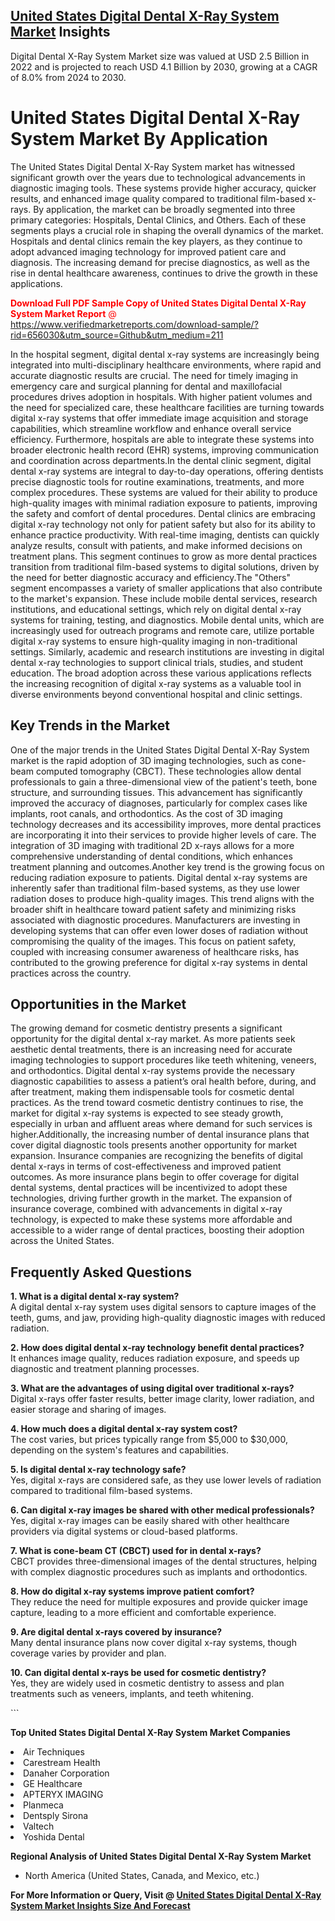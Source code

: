 <h2><a href="https://www.verifiedmarketreports.com/download-sample/?rid=656030&amp;utm_source=Github&amp;utm_medium=211" target="_blank">United States Digital Dental X-Ray System Market</a> Insights</h2><p>Digital Dental X-Ray System Market size was valued at USD 2.5 Billion in 2022 and is projected to reach USD 4.1 Billion by 2030, growing at a CAGR of 8.0% from 2024 to 2030.</p><p><h1>United States Digital Dental X-Ray System Market By Application</h1><p>The United States Digital Dental X-Ray System market has witnessed significant growth over the years due to technological advancements in diagnostic imaging tools. These systems provide higher accuracy, quicker results, and enhanced image quality compared to traditional film-based x-rays. By application, the market can be broadly segmented into three primary categories: Hospitals, Dental Clinics, and Others. Each of these segments plays a crucial role in shaping the overall dynamics of the market. Hospitals and dental clinics remain the key players, as they continue to adopt advanced imaging technology for improved patient care and diagnosis. The increasing demand for precise diagnostics, as well as the rise in dental healthcare awareness, continues to drive the growth in these applications. <p><span class=""><span style="color: #ff0000;"><strong>Download Full PDF Sample Copy of United States Digital Dental X-Ray System Market Report</strong> @ </span><a href="https://www.verifiedmarketreports.com/download-sample/?rid=656030&amp;utm_source=Github&amp;utm_medium=211" target="_blank">https://www.verifiedmarketreports.com/download-sample/?rid=656030&amp;utm_source=Github&amp;utm_medium=211</a></span></p>In the hospital segment, digital dental x-ray systems are increasingly being integrated into multi-disciplinary healthcare environments, where rapid and accurate diagnostic results are crucial. The need for timely imaging in emergency care and surgical planning for dental and maxillofacial procedures drives adoption in hospitals. With higher patient volumes and the need for specialized care, these healthcare facilities are turning towards digital x-ray systems that offer immediate image acquisition and storage capabilities, which streamline workflow and enhance overall service efficiency. Furthermore, hospitals are able to integrate these systems into broader electronic health record (EHR) systems, improving communication and coordination across departments.In the dental clinic segment, digital dental x-ray systems are integral to day-to-day operations, offering dentists precise diagnostic tools for routine examinations, treatments, and more complex procedures. These systems are valued for their ability to produce high-quality images with minimal radiation exposure to patients, improving the safety and comfort of dental procedures. Dental clinics are embracing digital x-ray technology not only for patient safety but also for its ability to enhance practice productivity. With real-time imaging, dentists can quickly analyze results, consult with patients, and make informed decisions on treatment plans. This segment continues to grow as more dental practices transition from traditional film-based systems to digital solutions, driven by the need for better diagnostic accuracy and efficiency.The "Others" segment encompasses a variety of smaller applications that also contribute to the market's expansion. These include mobile dental services, research institutions, and educational settings, which rely on digital dental x-ray systems for training, testing, and diagnostics. Mobile dental units, which are increasingly used for outreach programs and remote care, utilize portable digital x-ray systems to ensure high-quality imaging in non-traditional settings. Similarly, academic and research institutions are investing in digital dental x-ray technologies to support clinical trials, studies, and student education. The broad adoption across these various applications reflects the increasing recognition of digital x-ray systems as a valuable tool in diverse environments beyond conventional hospital and clinic settings.<h2>Key Trends in the Market</h2><p>One of the major trends in the United States Digital Dental X-Ray System market is the rapid adoption of 3D imaging technologies, such as cone-beam computed tomography (CBCT). These technologies allow dental professionals to gain a three-dimensional view of the patient's teeth, bone structure, and surrounding tissues. This advancement has significantly improved the accuracy of diagnoses, particularly for complex cases like implants, root canals, and orthodontics. As the cost of 3D imaging technology decreases and its accessibility improves, more dental practices are incorporating it into their services to provide higher levels of care. The integration of 3D imaging with traditional 2D x-rays allows for a more comprehensive understanding of dental conditions, which enhances treatment planning and outcomes.Another key trend is the growing focus on reducing radiation exposure to patients. Digital dental x-ray systems are inherently safer than traditional film-based systems, as they use lower radiation doses to produce high-quality images. This trend aligns with the broader shift in healthcare toward patient safety and minimizing risks associated with diagnostic procedures. Manufacturers are investing in developing systems that can offer even lower doses of radiation without compromising the quality of the images. This focus on patient safety, coupled with increasing consumer awareness of healthcare risks, has contributed to the growing preference for digital x-ray systems in dental practices across the country.<h2>Opportunities in the Market</h2><p>The growing demand for cosmetic dentistry presents a significant opportunity for the digital dental x-ray market. As more patients seek aesthetic dental treatments, there is an increasing need for accurate imaging technologies to support procedures like teeth whitening, veneers, and orthodontics. Digital dental x-ray systems provide the necessary diagnostic capabilities to assess a patient’s oral health before, during, and after treatment, making them indispensable tools for cosmetic dental practices. As the trend toward cosmetic dentistry continues to rise, the market for digital x-ray systems is expected to see steady growth, especially in urban and affluent areas where demand for such services is higher.Additionally, the increasing number of dental insurance plans that cover digital diagnostic tools presents another opportunity for market expansion. Insurance companies are recognizing the benefits of digital dental x-rays in terms of cost-effectiveness and improved patient outcomes. As more insurance plans begin to offer coverage for digital dental systems, dental practices will be incentivized to adopt these technologies, driving further growth in the market. The expansion of insurance coverage, combined with advancements in digital x-ray technology, is expected to make these systems more affordable and accessible to a wider range of dental practices, boosting their adoption across the United States.<h2>Frequently Asked Questions</h2><p><strong>1. What is a digital dental x-ray system?</strong><br> A digital dental x-ray system uses digital sensors to capture images of the teeth, gums, and jaw, providing high-quality diagnostic images with reduced radiation. </p><p><strong>2. How does digital dental x-ray technology benefit dental practices?</strong><br> It enhances image quality, reduces radiation exposure, and speeds up diagnostic and treatment planning processes. </p><p><strong>3. What are the advantages of using digital over traditional x-rays?</strong><br> Digital x-rays offer faster results, better image clarity, lower radiation, and easier storage and sharing of images. </p><p><strong>4. How much does a digital dental x-ray system cost?</strong><br> The cost varies, but prices typically range from $5,000 to $30,000, depending on the system's features and capabilities. </p><p><strong>5. Is digital dental x-ray technology safe?</strong><br> Yes, digital x-rays are considered safe, as they use lower levels of radiation compared to traditional film-based systems. </p><p><strong>6. Can digital x-ray images be shared with other medical professionals?</strong><br> Yes, digital x-ray images can be easily shared with other healthcare providers via digital systems or cloud-based platforms. </p><p><strong>7. What is cone-beam CT (CBCT) used for in dental x-rays?</strong><br> CBCT provides three-dimensional images of the dental structures, helping with complex diagnostic procedures such as implants and orthodontics. </p><p><strong>8. How do digital x-ray systems improve patient comfort?</strong><br> They reduce the need for multiple exposures and provide quicker image capture, leading to a more efficient and comfortable experience. </p><p><strong>9. Are digital dental x-rays covered by insurance?</strong><br> Many dental insurance plans now cover digital x-ray systems, though coverage varies by provider and plan. </p><p><strong>10. Can digital dental x-rays be used for cosmetic dentistry?</strong><br> Yes, they are widely used in cosmetic dentistry to assess and plan treatments such as veneers, implants, and teeth whitening. </p>```</p><p><strong>Top United States Digital Dental X-Ray System Market Companies</strong></p><div data-test-id=""><p><li>Air Techniques</li><li> Carestream Health</li><li> Danaher Corporation</li><li> GE Healthcare</li><li> APTERYX IMAGING</li><li> Planmeca</li><li> Dentsply Sirona</li><li> Valtech</li><li> Yoshida Dental</li></p><div><strong>Regional Analysis of&nbsp;United States Digital Dental X-Ray System Market</strong></div><ul><li dir="ltr"><p dir="ltr">North America&nbsp;(United States, Canada, and Mexico, etc.)</p></li></ul><p><strong>For More Information or Query, Visit @&nbsp;</strong><strong><a href="https://www.verifiedmarketreports.com/product/digital-dental-x-ray-system-market/?utm_source=Github&amp;utm_medium=211" target="_blank">United States Digital Dental X-Ray System Market Insights Size And Forecast</a></strong></p></div>
